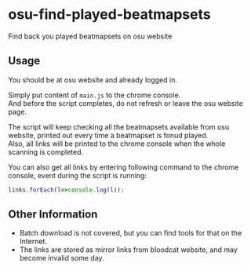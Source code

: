 # osu-find-played-beatmapsets

Find back you played beatmapsets on osu website

## Usage

You should be at osu website and already logged in.

Simply put content of `main.js` to the chrome console.  
And before the script completes, do not refresh or leave the osu website page.

The script will keep checking all the beatmapsets available from osu website, printed out every time a beatmapset is fonud played.  
Also, all links will be printed to the chrome console when the whole scanning is completed.

You can also get all links by entering following command to the chrome console, event during the script is running:
```js
links.forEach(l=>console.log(l));
```

## Other Information

* Batch download is not covered, but you can find tools for that on the Internet.
* The links are stored as mirror links from bloodcat website, and may become invalid some day.
